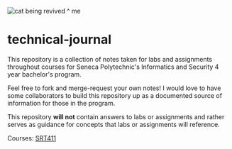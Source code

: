 ![cat being revived](https://i.imgur.com/ez6FASu.gif)
^ me

# technical-journal
This repository is a collection of notes taken for labs and assignments throughout courses for Seneca Polytechnic's Informatics and Security 4 year bachelor's program. 

Feel free to fork and merge-request your own notes! I would love to have some collaborators to build this repository up as a documented source of information for those in the program.

This repository **will not** contain answers to labs or assignments and rather serves as guidance for concepts that labs or assignments will reference.

Courses:
[SRT411](https://github.com/vincetrain/technical-journal/tree/main/SRT411)